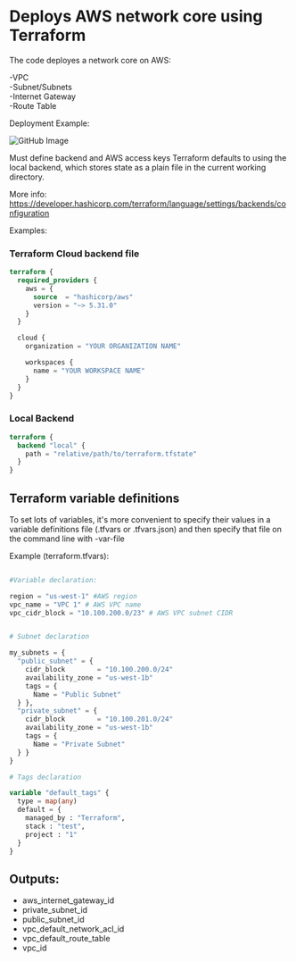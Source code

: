 # Deploys AWS network core using Terraform

The code deployes a network core on AWS:

-VPC  
-Subnet/Subnets     
-Internet Gateway  
-Route Table   

Deployment Example:

![GitHub Image](/img/network-core.png)



Must define backend and AWS access keys
Terraform defaults to using the local backend, which stores state as a plain file in the current working directory.

More info:  
https://developer.hashicorp.com/terraform/language/settings/backends/configuration

 Examples:

### Terraform Cloud backend file

```terraform
terraform {
  required_providers {
    aws = {
      source  = "hashicorp/aws"
      version = "~> 5.31.0"
    }
  }

  cloud {
    organization = "YOUR ORGANIZATION NAME"

    workspaces {
      name = "YOUR WORKSPACE NAME"
    }
  }
}
```

### Local Backend

```terraform
terraform {
  backend "local" {
    path = "relative/path/to/terraform.tfstate"
  }
}
```

## Terraform variable definitions

To set lots of variables, it's more convenient to specify their values in a variable definitions file (.tfvars or .tfvars.json)
and then specify that file on the command line with -var-file

 Example (terraform.tfvars):

```terraform

#Variable declaration: 

region = "us-west-1" #AWS region
vpc_name = "VPC 1" # AWS VPC name
vpc_cidr_block = "10.100.200.0/23" # AWS VPC subnet CIDR


# Subnet declaration

my_subnets = {
  "public_subnet" = {
    cidr_block        = "10.100.200.0/24"
    availability_zone = "us-west-1b"
    tags = {
      Name = "Public Subnet"
  } },
  "private_subnet" = {
    cidr_block        = "10.100.201.0/24"
    availability_zone = "us-west-1b"
    tags = {
      Name = "Private Subnet"
  } }
}

# Tags declaration

variable "default_tags" {
  type = map(any)
  default = {
    managed_by : "Terraform",
    stack : "test",
    project : "1"
  }
}

```

## Outputs:

- aws_internet_gateway_id
- private_subnet_id
- public_subnet_id
- vpc_default_network_acl_id
- vpc_default_route_table
- vpc_id
